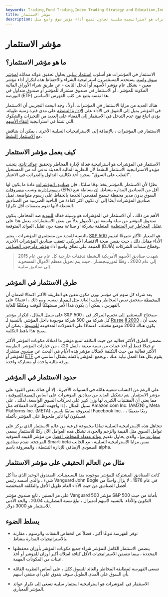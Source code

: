 ```yaml
---
keywords: Trading,Fund Trading,Index Trading Strategy and Education,Index Trading Strategy
title: مؤشر الاستثمار
description: الاستثمار في المؤشرات هو استراتيجية سلبية تحاول تتبع أداء مؤشر سوق واسع مثل S &amp; amp؛ P 500.
---
```


# مؤشر الاستثمار
## ما هو مؤشر الاستثمار؟

الاستثمار في المؤشرات هو أسلوب [استثمار سلبي](/passiveinvesting) يحاول تحقيق عوائد مماثلة [لمؤشر سوق واسع](/marketindex). يستخدم المستثمرون استراتيجية الشراء والاحتفاظ هذه لتكرار أداء مؤشر معين - بشكل عام مؤشر الأسهم أو الدخل الثابت - عن طريق شراء الأوراق المالية المكونة للمؤشر ، أو الاستثمار في صندوق مشترك للمؤشر أو صندوق متداول في البورصة (ETF) هذا نفسه يتتبع عن كثب الفهرس الأساسي.

هناك العديد من مزايا الاستثمار في المؤشرات. أولاً ، وجد البحث التجريبي أن الاستثمار في المؤشر يميل إلى التفوق في الأداء على [الإدارة النشطة](/activemanagement) على مدى فترة زمنية طويلة. يؤدي اتباع نهج عدم التدخل في الاستثمار إلى القضاء على العديد من التحيزات والشكوك التي تنشأ في استراتيجية [انتقاء الأسهم](/stockpick).

الاستثمار في المؤشرات ، بالإضافة إلى الاستراتيجيات السلبية الأخرى ، يمكن أن يتناقض مع [الاستثمار النشط](/activeinvesting).

## كيف يعمل مؤشر الاستثمار

الاستثمار في المؤشرات هو استراتيجية فعالة لإدارة المخاطر وتحقيق [عوائد ثابتة](/return). يتجنب مؤيدو الاستراتيجية الاستثمار النشط لأن النظرية المالية الحديثة تدعي أنه من المستحيل "التغلب على السوق" بمجرد أخذ تكاليف التداول والضرائب في الاعتبار.

نظرًا لأن الاستثمار بالمؤشر يتخذ نهجًا سلبيًا ، فإن [صناديق المؤشرات](/indexfund) عادة ما يكون لها [رسوم إدارية](/managementfee) ونسب [مصروفات](/expenseratio) (ERs) أقل من الصناديق المدارة بنشاط. إن بساطة تتبع السوق بدون مدير محفظة تسمح لمقدمي الخدمة بالحفاظ على رسوم متواضعة. تميل صناديق المؤشرات أيضًا إلى أن تكون أكثر كفاءة من الناحية الضريبية من الصناديق النشطة لأنها تقوم بصفقات أقل تكرارًا.

الأهم من ذلك ، أن الاستثمار في المؤشرات هو وسيلة فعالة [للتنويع](/diversification) ضد المخاطر. يتكون صندوق المؤشر من سلة واسعة من الأصول بدلاً من بعض الاستثمارات. يعمل هذا على تقليل [المخاطر غير المنتظمة](/unsystematicrisk) المتعلقة بشركة أو صناعة معينة دون تقليل العوائد المتوقعة.

بالنسبة للعديد من مستثمري المؤشرات ، يعتبر [S&P 500](/sp500) هو المعيار الأكثر شيوعًا لتقييم الأداء مقابل ذلك ، حيث يقيس صحة الاقتصاد الأمريكي. تتعقب صناديق المؤشرات الأخرى المتبعة على نطاق واسع أداء [مؤشر داو جونز الصناعي](/djia) (DJIA) وقطاع سندات الشركات.

> شهدت صناديق الأسهم الأمريكية النشطة تدفقات خارجية كل عام من عام 2015 إلى عام 2020 ، وفقًا لمورنينجستار ، حيث يتم تحويل معظم الأموال المسحوبة إلى صناديق سلبية.

>

## طرق الاستثمار في المؤشر

يعد شراء كل سهم في مؤشر بوزن مكون معين هو الطريقة الأكثر اكتمالا لضمان أن [المحفظة](/portfolio) ستحقق نفس المخاطر وملف العائد مثل [المعيار](/benchmark) نفسه. ومع ذلك ، اعتمادًا على الفهرس ، يمكن أن يكون هذا الأمر مستهلكًا للوقت ومكلفًا للغاية.

على سبيل المثال ، لتكرار مؤشر S&P 500 ، سيحتاج المستثمر إلى تجميع المراكز في كل شركة من 500 شركة موجودة داخل المؤشر. بالنسبة لـ [Russe](/russell2000) [ll 2000](/russell2000) ، يجب أن يكون هناك 2000 موضع مختلف. اعتمادًا على العمولات المدفوعة [للوسيط](/broker) ، يمكن أن يصبح هذا باهظ التكلفة.

تتضمن الطرق الأكثر فعالية من حيث التكلفة لتتبع مؤشر ما امتلاك مكونات المؤشر الأكثر ترجيحًا فقط [أو](/weighted) أخذ عينات من نسبة معينة ، لنقل 20٪ ، من حيازات المؤشر. الطريقة الأكثر فعالية من حيث التكلفة لامتلاك مؤشر هذه الأيام هي البحث عن صندوق مشترك للمؤشر أو [ETF](/etf) يقوم بكل هذا العمل نيابة عنك ، ويجمع المؤشر بأكمله بشكل أساسي في ورقة مالية واحدة أو مشاركة واحدة.

## حدود الاستثمار في المؤشر

على الرغم من اكتساب شعبية هائلة في السنوات الأخيرة ، إلا أن هناك بعض القيود على مؤشر الاستثمار. يتم تشكيل العديد من صناديق المؤشرات على أساس [القيمة السوقية](/marketcapitalization) ، مما يعني أن المقتنيات الكبرى لها وزن كبير على تحركات السوق الواسعة. لذلك ، على سبيل المثال ، إذا واجهت الشركات العملاقة مثل Amazon.com Inc. (AMZN) و Meta Platforms Inc. (META) ، المعروفة سابقًا باسم Facebook Inc. ، ربعًا ضعيفًا ، فسيكون لها تأثير ملحوظ على المؤشر بأكمله.

تتجاهل هذه الإستراتيجية السلبية تمامًا مجموعة فرعية من عالم الاستثمار الذي يركز على عوامل السوق مثل القيمة والزخم والجودة. تشكل هذه العوامل الآن ركنًا للاستثمار يسمى [سمارت بيتا](/smart-beta) ، والذي يحاول تقديم [عوائد معدلة للمخاطر أفضل](/riskadjustedreturn) من مؤشر القيمة السوقية المرجحة. تقدم صناديق Smart-beta نفس مزايا الإستراتيجية السلبية ، مع الجانب الصعودي الإضافي للإدارة النشطة ، والمعروفة باسم alpha.

## مثال من العالم الحقيقي على مؤشر الاستثمار

كانت الصناديق المشتركة للمؤشر موجودة منذ السبعينيات. الصندوق الوحيد الذي بدأ كل شيء ، والذي أسسه رئيس Vanguard John Bogle في عام 1976 ، لا يزال واحدًا من أفضل الصناديق من حيث الأداء العام طويل الأجل والتكلفة المنخفضة.

على مر السنين ، تابع صندوق مؤشر Vanguard 500 مؤشر S&P 500 بأمانة من حيث التكوين والأداء. بالنسبة لأسهم أدميرال ، تبلغ نسبة المصاريف 0.04٪ ، والحد الأدنى للاستثمار هو 3000 دولار.

## يسلط الضوء

- توفر الفهرسة تنوعًا أكبر ، فضلاً عن انخفاض النفقات والرسوم ، مقارنة بالاستراتيجيات المدارة بنشاط.

- يتضمن الاستثمار الكامل للمؤشر شراء جميع مكونات المؤشر بأوزان محفظتها المحددة ، بينما تتضمن الاستراتيجيات الأقل كثافة امتلاك أكبر أوزان للمؤشر أو أخذ عينات من المكونات المهمة.

- تسعى الفهرسة لمطابقة المخاطر والعائد للسوق ككل ، على أساس النظرية القائلة بأن السوق على المدى الطويل سوف يتفوق على أي منتقي أسهم.

- الاستثمار في المؤشرات هو استراتيجية استثمار سلبية تسعى إلى تكرار عوائد المؤشر المعياري.

